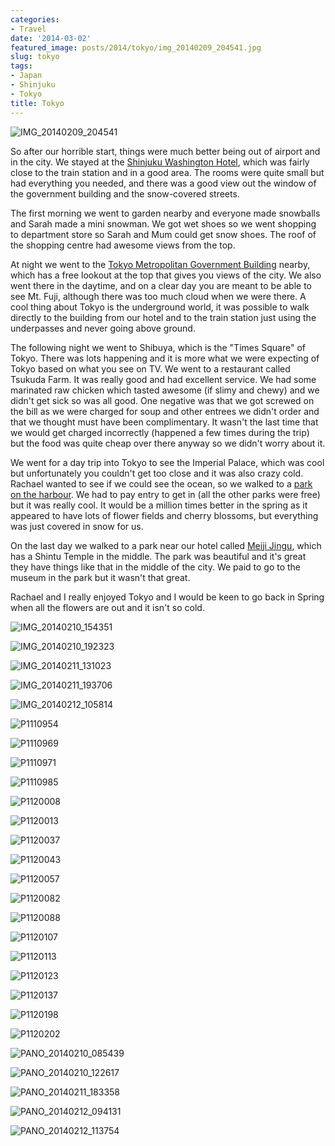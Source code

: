 ```yaml
---
categories:
- Travel
date: '2014-03-02'
featured_image: posts/2014/tokyo/img_20140209_204541.jpg
slug: tokyo
tags:
- Japan
- Shinjuku
- Tokyo
title: Tokyo
---
```


![IMG_20140209_204541](img_20140209_204541.jpg)

So after our horrible start, things were much better being out of airport and in the city. We stayed at the [Shinjuku Washington Hotel](http://shinjuku.washington-hotels.jp/), which was fairly close to the train station and in a good area. The rooms were quite small but had everything you needed, and there was a good view out the window of the government building and the snow-covered streets.

The first morning we went to garden nearby and everyone made snowballs and Sarah made a mini snowman. We got wet shoes so we went shopping to department store so Sarah and Mum could get snow shoes. The roof of the shopping centre had awesome views from the top.

At night we went to the [Tokyo Metropolitan Government Building](https://plus.google.com/106844401219258713174) nearby, which has a free lookout at the top that gives you views of the city. We also went there in the daytime, and on a clear day you are meant to be able to see Mt. Fuji, although there was too much cloud when we were there. A cool thing about Tokyo is the underground world, it was possible to walk directly to the building from our hotel and to the train station just using the underpasses and never going above ground.

The following night we went to Shibuya, which is the "Times Square" of Tokyo. There was lots happening and it is more what we were expecting of Tokyo based on what you see on TV. We went to a restaurant called Tsukuda Farm. It was really good and had excellent service. We had some marinated raw chicken which tasted awesome (if slimy and chewy) and we didn't get sick so was all good. One negative was that we got screwed on the bill as we were charged for soup and other entrees we didn't order and that we thought must have been complimentary. It wasn't the last time that we would get charged incorrectly (happened a few times during the trip) but the food was quite cheap over there anyway so we didn't worry about it.

We went for a day trip into Tokyo to see the Imperial Palace, which was cool but unfortunately you couldn't get too close and it was also crazy cold. Rachael wanted to see if we could see the ocean, so we walked to a [park on the harbour](https://plus.google.com/101249105857747730621). We had to pay entry to get in (all the other parks were free) but it was really cool. It would be a million times better in the spring as it appeared to have lots of flower fields and cherry blossoms, but everything was just covered in snow for us.

On the last day we walked to a park near our hotel called [Meiji Jingu](https://plus.google.com/112301285038953183757), which has a Shintu Temple in the middle. The park was beautiful and it's great they have things like that in the middle of the city. We paid to go to the museum in the park but it wasn't that great.

Rachael and I really enjoyed Tokyo and I would be keen to go back in Spring when all the flowers are out and it isn't so cold.

![IMG_20140210_154351](img_20140210_154351.jpg)

![IMG_20140210_192323](img_20140210_192323.jpg)

![IMG_20140211_131023](img_20140211_131023.jpg "Simple")

![IMG_20140211_193706](img_20140211_193706.jpg "Tasty raw chicken!")

![IMG_20140212_105814](img_20140212_105814.jpg)

![P1110954](p1110954.jpg)

![P1110969](p1110969.jpg)

![P1110971](p1110971.jpg)

![P1110985](p1110985.jpg)

![P1120008](p1120008.jpg)

![P1120013](p1120013.jpg)

![P1120037](p1120037.jpg)

![P1120043](p1120043.jpg)

![P1120057](p1120057.jpg)

![P1120082](p1120082.jpg)

![P1120088](p1120088.jpg)

![P1120107](p1120107.jpg)

![P1120113](p1120113.jpg)

![P1120123](p1120123.jpg)

![P1120137](p1120137.jpg)

![P1120198](p1120198.jpg)

![P1120202](p1120202.jpg)

![PANO_20140210_085439](pano_20140210_085439.jpg)

![PANO_20140210_122617](pano_20140210_122617.jpg)

![PANO_20140211_183358](pano_20140211_183358.jpg)

![PANO_20140212_094131](pano_20140212_094131.jpg)

![PANO_20140212_113754](pano_20140212_113754.jpg)